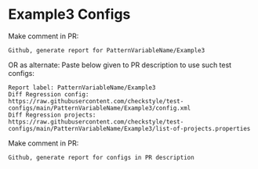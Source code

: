 # Example3 Configs
Make comment in PR:
```
Github, generate report for PatternVariableName/Example3
```
OR as alternate:
Paste below given to PR description to use such test configs:
```
Report label: PatternVariableName/Example3
Diff Regression config: https://raw.githubusercontent.com/checkstyle/test-configs/main/PatternVariableName/Example3/config.xml
Diff Regression projects: https://raw.githubusercontent.com/checkstyle/test-configs/main/PatternVariableName/Example3/list-of-projects.properties
```
Make comment in PR:
```
Github, generate report for configs in PR description
```
